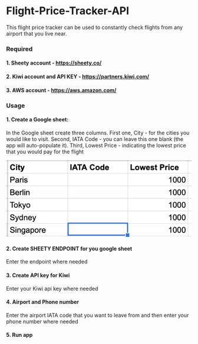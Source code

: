 # Flight-Price-Tracker-API
This flight price tracker can be used to constantly 
check flights from any airport that you live near. 

### Required 
#### 1. Sheety account - https://sheety.co/
#### 2. Kiwi account and API KEY - https://partners.kiwi.com/
#### 3. AWS account - https://aws.amazon.com/

### Usage
#### 1. Create a Google sheet:
In the Google sheet create three columns. First one, 
City - for the cities you would like to visit. Second, 
IATA Code - you can leave this one blank (the app will 
auto-populate it). Third, Lowest Price -
indicating the lowest price that you would pay for the flight

![alt text](https://github.com/dockingtheclouds/Flight-Price-Tracker-API/blob/main/GoogleSheet.png?raw=true)

#### 2. Create SHEETY ENDPOINT for you google sheet
Enter the endpoint where needed

#### 3. Create API key for Kiwi
Enter your Kiwi api key where needed

#### 4. Airport and Phone number
Enter the airport IATA code that you want to leave from
and then enter your phone number where needed 

#### 5. Run app 
